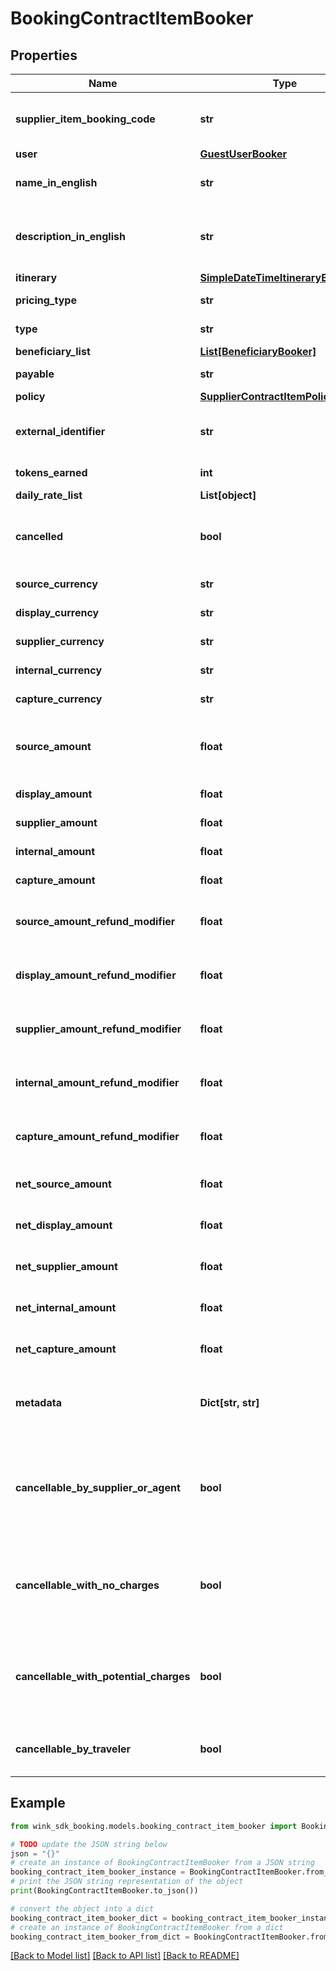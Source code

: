 # BookingContractItemBooker


## Properties

Name | Type | Description | Notes
------------ | ------------- | ------------- | -------------
**supplier_item_booking_code** | **str** | Booking code identifying the supplier line item. | 
**user** | [**GuestUserBooker**](GuestUserBooker.md) |  | 
**name_in_english** | **str** | Name of item in English included in booking. | 
**description_in_english** | **str** | Short description in English of item included in booking. | 
**itinerary** | [**SimpleDateTimeItineraryBooker**](SimpleDateTimeItineraryBooker.md) |  | 
**pricing_type** | **str** | How to calculate the total amount. | 
**type** | **str** | Type of item this is. | 
**beneficiary_list** | [**List[BeneficiaryBooker]**](BeneficiaryBooker.md) |  | 
**payable** | **str** | When to charge for this item. | 
**policy** | [**SupplierContractItemPolicyBooker**](SupplierContractItemPolicyBooker.md) |  | [optional] 
**external_identifier** | **str** | Optional externalIdentifier to remote inventory. | [optional] 
**tokens_earned** | **int** | Tokens minted for this item | [optional] 
**daily_rate_list** | **List[object]** |  | [optional] 
**cancelled** | **bool** | Optional geoname externalIdentifier to remote inventory. | [optional] 
**source_currency** | **str** | The source currency | 
**display_currency** | **str** | The display currency | 
**supplier_currency** | **str** | The supplier currency | 
**internal_currency** | **str** | The internal currency | 
**capture_currency** | **str** | The capture currency | 
**source_amount** | **float** | The total initial price as quoted in the original TripPay contract. | 
**display_amount** | **float** | The total display price. | 
**supplier_amount** | **float** | The total supplier price. | 
**internal_amount** | **float** | The total internal price. | 
**capture_amount** | **float** | The total capture price. | 
**source_amount_refund_modifier** | **float** | The source amount still due after a partial refund occurs. | [optional] 
**display_amount_refund_modifier** | **float** | The display amount still due after a partial refund occurs. | [optional] 
**supplier_amount_refund_modifier** | **float** | The supplier amount still due after a partial refund occurs. | [optional] 
**internal_amount_refund_modifier** | **float** | The internal amount still due after a partial refund occurs. | [optional] 
**capture_amount_refund_modifier** | **float** | The capture amount still due after a partial refund occurs. | [optional] 
**net_source_amount** | **float** | Source amount minus source modifier. | 
**net_display_amount** | **float** | Display amount minus display modifier. | 
**net_supplier_amount** | **float** | Supplier amount minus supplier modifier. | 
**net_internal_amount** | **float** | Internal amount minus internal modifier. | 
**net_capture_amount** | **float** | Capture amount minus capture modifier. | 
**metadata** | **Dict[str, str]** | Place to add more data related to the booking contract item. | [optional] 
**cancellable_by_supplier_or_agent** | **bool** | Whether the booking can still be cancelled by the supplier. A supplier cancellation overrides the refundable | [optional] 
**cancellable_with_no_charges** | **bool** | Whether the booking can still be cancelled and whether cancellation charges might still occur. | [optional] 
**cancellable_with_potential_charges** | **bool** | Whether the booking can still be cancelled and whether cancellation charges might still occur. | [optional] 
**cancellable_by_traveler** | **bool** | Whether the booking can still be cancelled by the traveller. | [optional] 

## Example

```python
from wink_sdk_booking.models.booking_contract_item_booker import BookingContractItemBooker

# TODO update the JSON string below
json = "{}"
# create an instance of BookingContractItemBooker from a JSON string
booking_contract_item_booker_instance = BookingContractItemBooker.from_json(json)
# print the JSON string representation of the object
print(BookingContractItemBooker.to_json())

# convert the object into a dict
booking_contract_item_booker_dict = booking_contract_item_booker_instance.to_dict()
# create an instance of BookingContractItemBooker from a dict
booking_contract_item_booker_from_dict = BookingContractItemBooker.from_dict(booking_contract_item_booker_dict)
```
[[Back to Model list]](../README.md#documentation-for-models) [[Back to API list]](../README.md#documentation-for-api-endpoints) [[Back to README]](../README.md)


